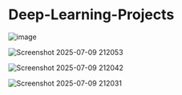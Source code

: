 # Deep-Learning-Projects

![image](https://github.com/user-attachments/assets/be2ce264-6d2e-48d9-abd7-4645b6e96221)

![Screenshot 2025-07-09 212053](https://github.com/user-attachments/assets/0497a825-a91a-4dbf-8e17-8f32b6088560)

![Screenshot 2025-07-09 212042](https://github.com/user-attachments/assets/a2167d4b-a148-4543-8645-c2d1bc14cb6f)

![Screenshot 2025-07-09 212031](https://github.com/user-attachments/assets/47f8de6f-ef5b-46b4-b700-26d214ffb55b)

